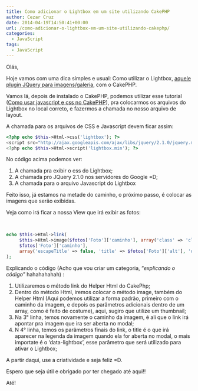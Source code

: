 ```yaml
---
title: Como adicionar o Lightbox em um site utilizando CakePHP
author: Cezar Cruz
date: 2014-04-19T14:50:41+00:00
url: /como-adicionar-o-lightbox-em-um-site-utilizando-cakephp/
categories:
  - JavaScript
tags:
  - JavaScript
---
```

Olás,

Hoje vamos com uma dica simples e usual: Como utilizar o Lightbox, [aquele plugin JQuery para imagens/galeria][1], com o CakePHP.

Vamos lá, depois de instalado o CakePHP, podemos utilizar esse tutorial ([Como usar javascript e css no CakePHP][2]), pra colocarmos os arquivos do Lightbox no local correto, e fazermos a chamada no nosso arquivo de layout.

A chamada para os arquivos de CSS e Javascript devem ficar assim:

```php
<?php echo $this->Html->css('lightbox'); ?>
<script src="http://ajax.googleapis.com/ajax/libs/jquery/2.1.0/jquery.min.js" type="text/javascript"></script>
<?php echo $this->Html->script('lightbox.min'); ?>
```

No código acima podemos ver:

  1. A chamada pra exibir o css do Lightbox;
  2. A chamada pro JQuery 2.1.0 nos servidores do Google =D;
  3. A chamada para o arquivo Javascript do Lightbox

Feito isso, já estamos na metade do caminho, o próximo passo, é colocar as imagens que serão exibidas.

Veja como irá ficar a nossa View que irá exibir as fotos:

&nbsp;

```php
echo $this->Html->link(
	 $this->Html->image($fotos['Foto']['caminho'], array('class' => 'class_img')),
	 $fotos['Foto']['caminho'],
	 array('escapeTitle' => false, 'title' => $fotos['Foto']['alt'], 'data-lightbox'=> 'roadtrip', 'class' => 'class_url')
);
```

Explicando o código (Acho que vou criar um categoria, &#8220;_explicando o código_&#8221; hahahahahah) :

  1. Utilizaremos o método link do Helper Html do CakePhp;
  2. Dentro do método Html, iremos colocar o método image, também do Helper Html (Aqui podemos utilizar a forma padrão, primeiro com o caminho da imagem, e depois os parâmetros adicionais dentro de um array, como é feito de costume), aqui, sugiro que utilize um thumbnail;
  3. Na 3° linha, temos novamente o caminho da imagem, é ali que o link irá apontar pra imagem que ira ser aberta no modal;
  4. N 4° linha, temos os parâmetros finais do link, o title é o que irá aparecer na legenda da imagem quando ela for aberta no modal, o mais importate é o &#8216;data-lightbox&#8217;, esse parâmetro que será utilizado para ativar o Lightbox;

A partir daqui, use a criatividade e seja feliz =D.

Espero que seja útil e obrigado por ter chegado até aqui!!

Até!

 [1]: http://lokeshdhakar.com/projects/lightbox2/
 [2]: /como-usar-javascript-e-css-no-cakephp/